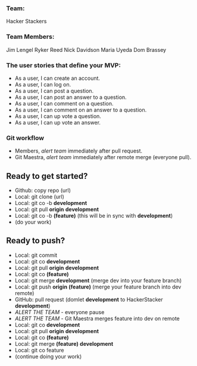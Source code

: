 ### Team:

Hacker Stackers

### Team Members:

Jim Lengel
Ryker Reed
Nick Davidson
Maria Uyeda
Dom Brassey

### The user stories that define your MVP:

- As a user, I can create an account.
- As a user, I can log on.
- As a user, I can post a question.
- As a user, I can post an answer to a question.
- As a user, I can comment on a question.
- As a user, I can comment on an answer to a question.
- As a user, I can up vote a question.
- As a user, I can up vote an answer.

### Git workflow

* Members, *alert team* immediately after pull request.
* Git Maestra, *alert team* immediately after remote merge (everyone pull).

## Ready to get started?
- Github: copy repo (url)
- Local: git clone (url)
- Local: git co -b **development**
- Local: git pull **origin** **development**
- Local: git co -b **(feature)** (this will be in sync with **development**)
- (do your work)
## Ready to push?
- Local: git commit
- Local: git co **development**
- Local: git pull **origin** **development**
- Local: git co **(feature)**
- Local: git merge **development** (merge dev into your feature branch)
- Local: git push **origin** **(feature)** (merge your feature branch into dev remote)
- GitHub: pull request (domlet **development** to HackerStacker **development**)
- *ALERT THE TEAM* - everyone pause
- *ALERT THE TEAM* - Git Maestra merges feature into dev on remote
- Local: git co **development**
- Local: git pull **origin** **development**
- Local: git co **(feature)**
- Local: git merge **(feature)** **development**
- Local: git co feature
- (continue doing your work)


